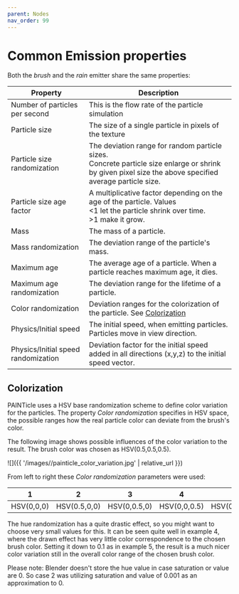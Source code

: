 ```yaml
---
parent: Nodes
nav_order: 99
---
```

# Common Emission properties

Both the *brush* and the *rain* emitter share the same properties:

| Property                            | Description                                                                                                                                               |
| ----------------------------------- | --------------------------------------------------------------------------------------------------------------------------------------------------------- |
| Number of particles per second      | This is the flow rate of the particle simulation                                                                                                          |
| Particle size                       | The size of a single particle in pixels of the texture                                                                                                    |
| Particle size randomization         | The deviation range for random particle sizes.<br>Concrete particle size enlarge or shrink by given pixel size the above specified average particle size. |
| Particle size age factor            | A multiplicative factor depending on the age of the particle. Values <br><1 let the particle shrink over time. <br>>1 make it grow.                       |
| Mass                                | The mass of a particle.                                                                                                                                   |
| Mass randomization                  | The deviation range of the particle's mass.                                                                                                               |
| Maximum age                         | The average age of a particle. When a particle reaches maximum age, it dies.                                                                              |
| Maximum age randomization           | The deviation range for the lifetime of a particle.                                                                                                       |
| Color randomization                 | Deviation ranges for the colorization of the particle. See [Colorization](#Colorization)                                                                  |
| Physics/Initial speed               | The initial speed, when emitting particles. Particles move in view direction.                                                                             |
| Physics/Initial speed randomization | Deviation factor for the initial speed added in all directions (x,y,z) to the initial speed vector.                                                       |

## Colorization

PAINTicle uses a HSV base randomization scheme to define color variation for the particles. The property
*Color randomization* specifies in HSV space, the possible ranges how the real particle color can deviate from
the brush's color.

The following image shows possible influences of the color variation to the result. The brush color was chosen as HSV(0.5,0.5,0.5).

![]({{ '/images//painticle_color_variation.jpg' | relative_url }})

From left to right these *Color randomization* parameters were used:

|     1      |      2       |      3       |      4       |        5         |        6         |
| :--------: | :----------: | :----------: | :----------: | :--------------: | :--------------: |
| HSV(0,0,0) | HSV(0.5,0,0) | HSV(0,0.5,0) | HSV(0,0,0.5) | HSV(0.5,0.5,0.5) | HSV(0.1,0.5,0.5) |

The hue randomization has a quite drastic effect, so you might want to choose very small values for
this. It can be seen quite well in example 4, where the drawn effect has very little color
correspondence to the chosen brush color. Setting it down to 0.1 as in example 5, the result
is a much nicer color variation still in the overall color range of the chosen brush color.

Please note: Blender doesn't store the hue value in case saturation or value are 0. So case 2 was utilizing
saturation and value of 0.001 as an approximation to 0.
